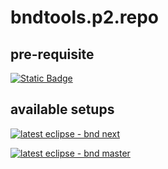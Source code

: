 # bndtools.p2.repo

## pre-requisite

[![Static Badge](https://img.shields.io/badge/download%20eclipse%20oomph-orange?style=flat&link=https%3A%2F%2Fwiki.eclipse.org%2FEclipse_Oomph_Installer)](https://wiki.eclipse.org/Eclipse_Installer)

## available setups

[![latest eclipse - bnd next](https://img.shields.io/static/v1?logo=eclipseide&label=latest%20eclipse&message=bndtools%20:%20next&style=for-the-badge&logoColor=white&labelColor=orange&color=gray)](eclipse+installer:https://klibio.github.io/bndtools.p2.repo/setup/config_bnd-next_ecl-latest.setup)

[![latest eclipse - bnd master](https://img.shields.io/static/v1?logo=eclipseide&label=latest%20Eclipse&message=bndtools%20:%20master&style=for-the-badge&logoColor=white&labelColor=orange&color=gray)](eclipse+installer:https://klibio.github.io/bndtools.p2.repo/setup/config_bnd-master_ecl-latest.setup)
